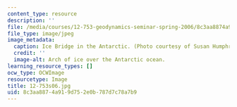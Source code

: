 ```yaml
---
content_type: resource
description: ''
file: /media/courses/12-753-geodynamics-seminar-spring-2006/8c3aa8874a919d752e0b787d7c78a7b9_12-753s06.jpg
file_type: image/jpeg
image_metadata:
  caption: Ice Bridge in the Antarctic. (Photo courtesy of Susan Humphris, WHOI.)
  credit: ''
  image-alt: Arch of ice over the Antarctic ocean.
learning_resource_types: []
ocw_type: OCWImage
resourcetype: Image
title: 12-753s06.jpg
uid: 8c3aa887-4a91-9d75-2e0b-787d7c78a7b9
---
```

